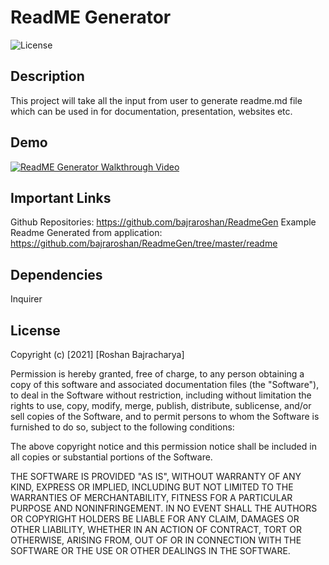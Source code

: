 # ReadME Generator

![License](https://img.shields.io/badge/Licence-MIT-blue)

## Description
This project will take all the input from user to generate readme.md file which can be used in for documentation, presentation, websites etc.

## Demo
[![ReadME Generator Walkthrough Video](https://i9.ytimg.com/vi/msC6DdSiEVg/mq3.jpg?sqp=CKS8pIwG&rs=AOn4CLBlpZAgzcZE0_oe4cgQ_ocDgWPbZA)](https://youtu.be/msC6DdSiEVg)

## Important Links
Github Repositories: https://github.com/bajraroshan/ReadmeGen
Example Readme Generated from application: https://github.com/bajraroshan/ReadmeGen/tree/master/readme

## Dependencies 
Inquirer

## License
Copyright (c) [2021] [Roshan Bajracharya]

Permission is hereby granted, free of charge, to any person obtaining a copy
of this software and associated documentation files (the "Software"), to deal
in the Software without restriction, including without limitation the rights
to use, copy, modify, merge, publish, distribute, sublicense, and/or sell
copies of the Software, and to permit persons to whom the Software is
furnished to do so, subject to the following conditions:

The above copyright notice and this permission notice shall be included in all
copies or substantial portions of the Software.

THE SOFTWARE IS PROVIDED "AS IS", WITHOUT WARRANTY OF ANY KIND, EXPRESS OR
IMPLIED, INCLUDING BUT NOT LIMITED TO THE WARRANTIES OF MERCHANTABILITY,
FITNESS FOR A PARTICULAR PURPOSE AND NONINFRINGEMENT. IN NO EVENT SHALL THE
AUTHORS OR COPYRIGHT HOLDERS BE LIABLE FOR ANY CLAIM, DAMAGES OR OTHER
LIABILITY, WHETHER IN AN ACTION OF CONTRACT, TORT OR OTHERWISE, ARISING FROM,
OUT OF OR IN CONNECTION WITH THE SOFTWARE OR THE USE OR OTHER DEALINGS IN THE
SOFTWARE.

